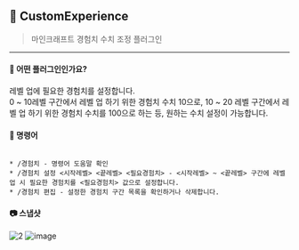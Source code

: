 ## 📒 CustomExperience
> 마인크래프트 경험치 수치 조정 플러그인

---

#### 📖 어떤 플러그인인가요?
레벨 업에 필요한 경험치를 설정합니다.<br>
0 ~ 10레벨 구간에서 레벨 업 하기 위한 경험치 수치 10으로,
10 ~ 20 레벨 구간에서 레벨 업  하기 위한 경험치 수치를 100으로 하는 등,
원하는 수치 설정이 가능합니다.

#### 📄 명령어
```

* /경험치 - 명령어 도움말 확인
* /경험치 설정 <시작레벨> <끝레벨> <필요경험치> - <시작레벨> ~ <끝레벨> 구간에 레벨 업 시 필요한 경험치를 <필요경험치> 값으로 설정합니다.
* /경험치 편집 - 설정한 경험치 구간 목록을 확인하거나 삭제합니다.

```

</div>

#### 📷 스냅샷
![2](https://user-images.githubusercontent.com/28488288/204134553-aaebf18c-15f7-49e6-901f-18d0a6c09964.png)
![image](https://user-images.githubusercontent.com/28488288/204134554-6d0979e3-6e72-4680-885c-97a741c4e85c.png)
